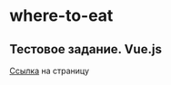 # where-to-eat
## Тестовое задание. Vue.js

[Ссылка](https://marinaprivalova.github.io/where-to-eat/search) на страницу
